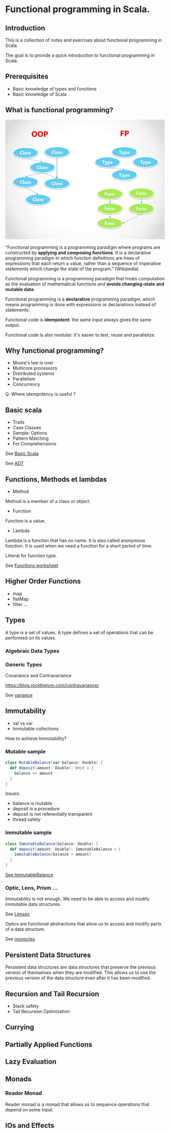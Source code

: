 # Functional programming in Scala.

## Introduction

This is a collection of notes and exercises about functional programming in Scala.

The goal is to provide a quick introduction to functional programming in Scala.

## Prerequisites

* Basic knowledge of types and functions
* Basic knowledge of Scala


## What is functional programming?


![FP-OOP](fp-oop.jpeg)

"Functional programming is a programming paradigm where programs are constructed by **applying and composing functions**. It is a declarative programming paradigm in which function definitions are trees of expressions that each return a value, rather than a sequence of imperative statements which change the state of the program." (Wikipedia)

Functional programming is a programming paradigm that treats computation as the evaluation of mathematical functions and **avoids changing-state and mutable data**.

Functional programming is a **declarative** programming paradigm, which means programming is done with expressions or declarations instead of statements.

Functional code is **idempotent**: the same input always gives the same output.

Functional code is also modular: it's easier to test, reuse and parallelize.

## Why functional programming?

* Moore's law is over
* Multicore processors
* Distributed systems
* Parallelism
* Concurrency

Q: Where idempotency is useful ?

## Basic scala

* Traits
* Case Classes
* Sample: Options 
* Pattern Matching
* For Comprehensions

See [Basic Scala](../src/test/scala/basic.worksheet.sc)

See [ADT](../src/test/scala/adt.worksheet.sc)

## Functions, Methods et lambdas

* Method

Method is a member of a class or object.

* Function

Function is a value.

* Lambda

Lambda is a function that has no name. It is also called anonymous function. It is used when we need a function for a short period of time.

Litteral for function type.


See [Functions worksheet](../src/test/scala/lambda.worksheet.sc)


## Higher Order Functions

* map
* flatMap
* filter
...


## Types

A type is a set of values. A type defines a set of operations that can be performed on its values.

### Algebraic Data Types

### Generic Types
 Covariance and Contravariance

 https://blog.rockthejvm.com/contravariance/

 See [variance](../src/test/scala/variance.worksheet.sc)


## Immutability

* val vs var
* Immutable collections

How to achieve Immutability?


### Mutable sample
```scala
class MutableBalance(var balance: Double) {
  def deposit(amount: Double): Unit = {
    balance += amount
  }
}
```

Issues:

* balance is mutable
* deposit is a procedure
* deposit is not referentially transparent
* thread safety


### Immutable sample

```scala
class ImmutableBalance(balance: Double) {
  def deposit(amount: Double): ImmutableBalance = {
    ImmutableBalance(balance + amount)
  }
}
```

[See ImmutableBalance](../src/test/scala/immutability.worksheet.sc)


### Optic, Lens, Prism ...

Immutability is not enough. We need to be able to access and modify immutable data structures. 

See [Lenses](../src/test/scala/lenses.worksheet.sc)

Optics are functional abstractions that allow us to access and modify parts of a data structure.

See [monocles](../src/test/scala/lenses.worksheet.sc)



## Persistent Data Structures

Persistent data structures are data structures that preserve the previous version of themselves when they are modified. This allows us to use the previous version of the data structure even after it has been modified.



## Recursion and Tail Recursion

* Stack safety
* Tail Recursion Optimization


## Currying

## Partially Applied Functions

## Lazy Evaluation

## Monads

### Reader Monad

Reader monad is a monad that allows us to sequence operations that depend on some input.





## IOs and Effects


